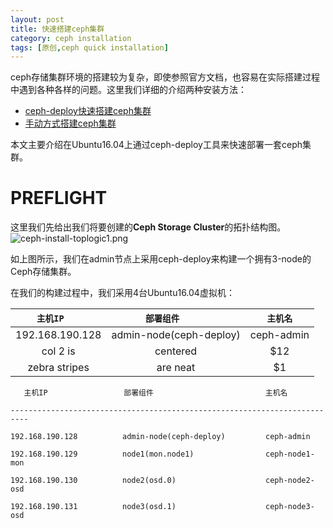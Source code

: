 ```yaml
--- 
layout: post
title: 快速搭建ceph集群
category: ceph installation
tags: [原创,ceph quick installation]
---
```


ceph存储集群环境的搭建较为复杂，即使参照官方文档，也容易在实际搭建过程中遇到各种各样的问题。这里我们详细的介绍两种安装方法：
* [ceph-deploy快速搭建ceph集群](https://mceph.github.io/ceph%20installation/2017/06/20/ceph-install-quick.html)
* [手动方式搭建ceph集群](https://mceph.github.io/ceph%20installation/2017/06/21/ceph-install-manual.html)

本文主要介绍在Ubuntu16.04上通过ceph-deploy工具来快速部署一套ceph集群。

# PREFLIGHT

这里我们先给出我们将要创建的**Ceph Storage Cluster**的拓扑结构图。
![ceph-install-toplogic1.png](https://mceph.github.io/assets/images/2017/ceph-inst/ceph-inst-toplogic-1.png)

如上图所示，我们在admin节点上采用ceph-deploy来构建一个拥有3-node的Ceph存储集群。

在我们的构建过程中，我们采用4台Ubuntu16.04虚拟机：

|        ``主机IP``          |         ``部署组件``             |     ``主机名``      |
|:--------------------------:|:-------------------------------:|:------------------:|
| 192.168.190.128            | admin-node(ceph-deploy)         |    ceph-admin      |
| col 2 is      | centered      |   $12 |
| zebra stripes | are neat      |    $1 |


``   主机IP                 部署组件                         主机名``

`--------------------------------------------------------------------------`

``192.168.190.128          admin-node(ceph-deploy)         ceph-admin``

``192.168.190.129          node1(mon.node1)                ceph-node1-mon``

``192.168.190.130          node2(osd.0)                    ceph-node2-osd``

``192.168.190.131          node3(osd.1)                    ceph-node3-osd``






